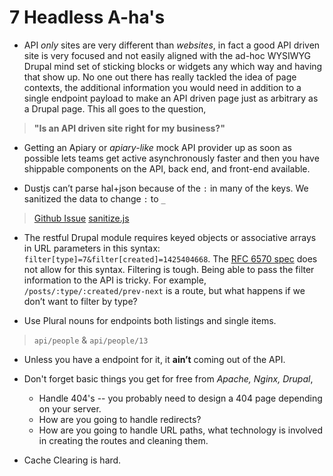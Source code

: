 # 7 Headless A-ha's

- API _only_ sites are very different than _websites_, in fact a good API driven site is very focused and not easily aligned with the ad-hoc WYSIWYG Drupal mind set of sticking blocks or widgets any which way and having that show up. No one out there has really tackled the idea of page contexts, the additional information you would need in addition to a single endpoint payload to make an API driven page just as arbitrary as a Drupal page. This all goes to the question,
> **"Is an API driven site right for my business?"**

- Getting an Apiary or _apiary-like_ mock API provider up as soon as possible lets teams get active asynchronously faster and then you have shippable components on the API, back end, and front-end available.

- Dustjs can’t parse hal+json because of the `:` in many of the keys. We sanitized the data to change `:` to `_`
> [Github Issue](https://github.com/linkedin/dustjs/issues/229)
> [sanitize.js](https://github.com/fourkitchens/headless-framework/blob/master/lib/processors/sanitize.js)

- The restful Drupal module requires keyed objects or associative arrays in URL parameters in this syntax: `filter[type]=7&filter[created]=1425404668`. The [RFC 6570 spec](http://tools.ietf.org/html/rfc6570) does not allow for this syntax. Filtering is tough. Being able to pass the filter information to the API is tricky. For example, `/posts/:type/:created/prev-next` is a route, but what happens if we don’t want to filter by type?

- Use Plural nouns for endpoints both listings and single items.
> `api/people` & `api/people/13`

- Unless you have a endpoint for it, it **ain’t** coming out of the API.

- Don't forget basic things you get for free from _Apache, Nginx, Drupal_,
    - Handle 404's -- you probably need to design a 404 page depending on your server.
    - How are you going to handle redirects?
    - How are you going to handle URL paths, what technology is involved in creating the routes and cleaning them.

- Cache Clearing is hard.
